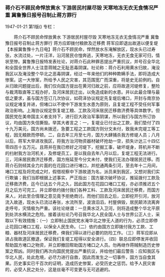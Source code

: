 ### 蒋介石不顾民命悍放黄水  下游居民村屋尽毁  天寒地冻无衣无食情况严重  冀鲁豫日报号召制止蒋方罪行

1947-01-21
第1版()
专栏：

　　蒋介石不顾民命悍放黄水
    下游居民村屋尽毁
    天寒地冻无衣无食情况严重
    冀鲁豫日报号召制止蒋方罪行
    蒋方应即拨付粮款及迁移费
    蒋军应即退出故道以便复堤
    【本报冀鲁豫十九日电】蒋介石不顾民命，悍然放水东淹解放区，现水头已过寿张，水流过处，一片汪洋，沿河居民仓惶奔逃，天寒地冻，无衣无食无家可归，情状至惨。冀鲁豫日报特发表社论，对蒋介石此种罪恶提出严重抗议，并号召全华北和全国全世界人士注意蒋贼之无耻恶毒阴谋。社论称：蒋介石利用黄水归故，淹没我区以及淹没整个华北之恶毒阴谋，经过一年来他们的种种欺瞒手法，即将造成大惨案。这一大惨案，所给予人民之灾害，其范围宽广而深重，将是史无前例的。自从归故问题提出后，我们仅向国方提出在黄河归故之前，应将故道河堤修复，整险与裁湾取直等工程办好，及河床居民迁出，以免造成新的水患。并以此最合理与最低之要求，虽与国方签订几次协议，如荷泽协议规定先复堤后堵口，开封与南京协议规定堵复并进，但堵口以不使中下游发生水患为原则，且复堤工程不受任何军事政治影响。上海协议规定恢复堤工粮、工款及河床居民迁移救济费等具体数字。但国民党在美帝国主义者支持下，进行巨大政治军事阴谋，所以我们与国方所订协议，均由国方失信撕毁。举其大者言之：一，复堤业已付出之工款，我们垫付了四十九万美元，国方尚未拨还，急要工程之工款国方则分文未付，致我未完堤工等工程，因无粮款而停顿。二，自去年三月至七月，国方大肆捕杀我方修堤人员；八月以后，蒋军大举进攻我区，将我方治河物资器材破坏抢劫一空，损失计达三十四亿零四百十五万元。且蒋并在我已修好之河堤下，挖掘工事，破坏堤身，蒋机并不断的扫射我方治河机关，及修堤员工，是以我自去年八月以后，复堤工程无法进行。三，河床居民救济迁移费，国方拖延至今分文未付，使我们无法办理居民迁移。而蒋介石则倾其全力片面的在花园口进行堵口，并挖通两条引河，至去年十二月间，堵口工程及将完成之时，假借视察中下游故道为名，派员来到我区，又想对我们实行欺骗；我们当即根据上述事实，严正指出：国方屡次破坏协议，推延拨付工款及迁移救济费，迄今已达五个月之久，因此国方在花园口堵口工程，亦必须推迟五个月之后方可完工。并立即依约拨付我们各种工料、工款及河床居民迁移费，而国方来人，对此至合情理之意见竟予拒绝商讨。而他们回去之后，立即挖开引河，放河流入故道，现水头已流过寿张，水流所至，波浪滔滔，村屋俱毁，居民颠沛流离奔走呼号，灾情极为严重。该社论继谓：一旦黄水泛入卫河，则将造成整个华北平原到处洪水横流之危险。接着该社论乃号召我华北人民全国人士与世界公正人士，采取以下有效措施：（一）立即制止国民党水淹华北之惨无人道的行为，必须立即停止花园口堵口工程，以保全人民生命。（二）依约由国方立即拨付我方工款、工粮、器材及河床居民迁移费，俾我们得以进行必要的防险工作。（三）蒋军应即从进占我故道区撤退，保证我们复堤工程得以安全进行。（四）联总应即停发并收回帮助国方堵口之物资，并立即撤回帮助国方堵口之人员。勿再继作蒋贼制造历史惨案之帮凶。同时我们再次向国民党提出严重抗议，并给他们最后警告：应知我区与华北人民，处此危境，必尽力进行自救，因此而发生之一切事件，国方当自食其果。历史事实已千百次的证明，造成历史惨案，必受历史之惩罚。给予人民灾害的，必受人民之处分，这是丝毫不可变更与无可逃避的。
